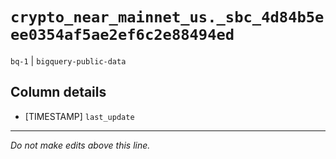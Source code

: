 # `crypto_near_mainnet_us._sbc_4d84b5eee0354af5ae2ef6c2e88494ed`
`bq-1` | `bigquery-public-data`

## Column details
* [TIMESTAMP] `last_update`

-------------------------------------------------------------------------------
*Do not make edits above this line.*
